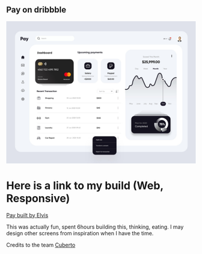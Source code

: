 ## Pay on dribbble

![Pay](./public/pay.jpg)


# Here is a link to my build (Web, Responsive)
[Pay built by Elvis](https://pay-0.herokuapp.com/)


This was actually fun, spent 6hours building this, thinking, eating. I may design other screens from inspiration when I have the time.


Credits to the team [Cuberto](https://dribbble.com/cuberto)


